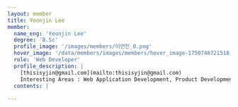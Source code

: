 ```yaml
--- 
layout: member 
title: Yeonjin Lee 
member:
  name_eng: 'Yeonjin Lee'
  degree: 'B.Sc'
  profile_image: '/images/members/이연진_0.png'
  hover_image: '/data/members/images/members/hover_image-1750746721518-353561026.png'
  role: 'Web Developer'
  profile_description: |
    [thisisyjin@gmail.com](mailto:thisisyjin@gmail.com)
    Interesting Areas : Web Application Development, Product Development
  contents: |
    
--- 
```

